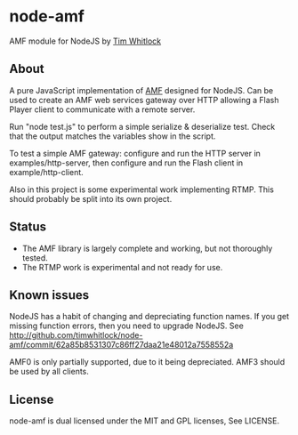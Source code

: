 # node-amf 

AMF module for NodeJS by [Tim Whitlock](http://twitter.com/timwhitlock)

## About

A pure JavaScript implementation of [AMF](http://en.wikipedia.org/wiki/Action_Message_Format) designed for NodeJS.
Can be used to create an AMF web services gateway over HTTP allowing a Flash Player client to communicate with a remote server.

Run "node test.js" to perform a simple serialize & deserialize test. Check that the output matches the variables show in the script.

To test a simple AMF gateway: configure and run the HTTP server in examples/http-server, then configure and run the Flash client in example/http-client.

Also in this project is some experimental work implementing RTMP. This should probably be split into its own project.


## Status

* The AMF library is largely complete and working, but not thoroughly tested.
* The RTMP work is experimental and not ready for use.


## Known issues

NodeJS has a habit of changing and depreciating function names. 
If you get missing function errors, then you need to upgrade NodeJS.
See http://github.com/timwhitlock/node-amf/commit/62a85b8531307c86ff27daa21e48012a7558552a

AMF0 is only partially supported, due to it being depreciated. AMF3 should be used by all clients.


## License

node-amf is dual licensed under the MIT and GPL licenses, See LICENSE.
